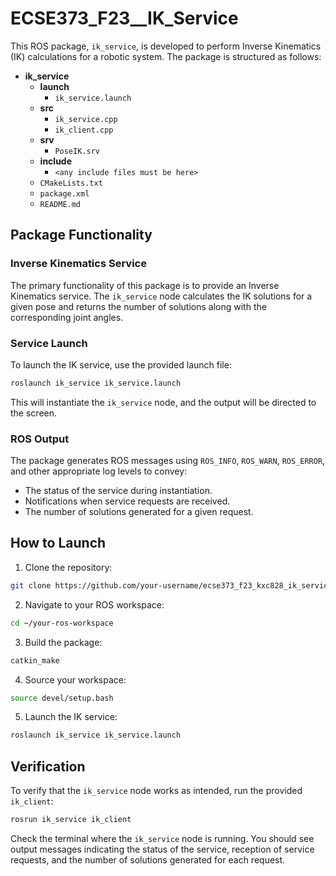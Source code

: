 # ECSE373_F23_<NetID>_IK_Service

This ROS package, `ik_service`, is developed to perform Inverse Kinematics (IK) calculations for a robotic system. The package is structured as follows:

- **ik_service**
  - **launch**
    - `ik_service.launch`
  - **src**
    - `ik_service.cpp`
    - `ik_client.cpp`
  - **srv**
    - `PoseIK.srv`
  - **include**
    - `<any include files must be here>`
  - `CMakeLists.txt`
  - `package.xml`
  - `README.md`

## Package Functionality

### Inverse Kinematics Service

The primary functionality of this package is to provide an Inverse Kinematics service. The `ik_service` node calculates the IK solutions for a given pose and returns the number of solutions along with the corresponding joint angles.

### Service Launch

To launch the IK service, use the provided launch file:

```bash
roslaunch ik_service ik_service.launch
```

This will instantiate the `ik_service` node, and the output will be directed to the screen.

### ROS Output

The package generates ROS messages using `ROS_INFO`, `ROS_WARN`, `ROS_ERROR`, and other appropriate log levels to convey:

- The status of the service during instantiation.
- Notifications when service requests are received.
- The number of solutions generated for a given request.

## How to Launch

1. Clone the repository:

```bash
git clone https://github.com/your-username/ecse373_f23_kxc828_ik_service.git
```

2. Navigate to your ROS workspace:

```bash
cd ~/your-ros-workspace
```

3. Build the package:

```bash
catkin_make
```

4. Source your workspace:

```bash
source devel/setup.bash
```

5. Launch the IK service:

```bash
roslaunch ik_service ik_service.launch
```

## Verification

To verify that the `ik_service` node works as intended, run the provided `ik_client`:

```bash
rosrun ik_service ik_client
```

Check the terminal where the `ik_service` node is running. You should see output messages indicating the status of the service, reception of service requests, and the number of solutions generated for each request.
